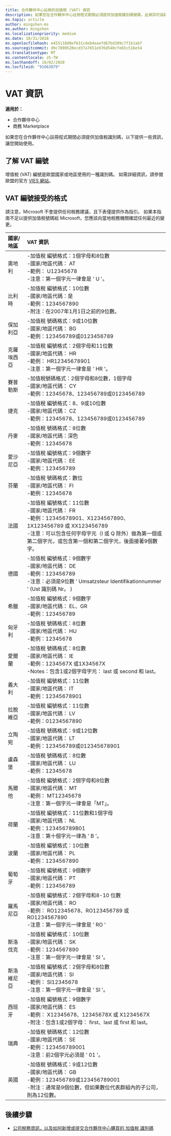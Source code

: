 ```yaml
---
title: 合作夥伴中心註冊的加值稅 (VAT) 資訊
description: 如果您在合作夥伴中心註冊程式期間必須提供加值稅識別碼號碼，此資訊可協助您開始使用。
ms.topic: article
author: mingshen-ms
ms.author: mingshen
ms.localizationpriority: medium
ms.date: 10/31/2018
ms.openlocfilehash: e455110d0ef631c4eb4eaefd67bd209c7f1b1abf
ms.sourcegitcommit: d9c7890520ecd37a7651e976d540cfe65c51be54
ms.translationtype: MT
ms.contentlocale: zh-TW
ms.lasthandoff: 10/02/2020
ms.locfileid: "91663879"
---
```

# <a name="vat-info"></a>VAT 資訊

**適用於：**

- 合作夥伴中心
- 商務 Marketplace

如果您在合作夥伴中心註冊程式期間必須提供加值稅識別碼，以下提供一些資訊，讓您開始使用。

## <a name="understanding-vat-numbers"></a>了解 VAT 編號

增值稅 (VAT) 編號是歐盟國家或地區使用的一種識別碼。 如需詳細資訊，請參閱歐盟的官方 [VIES 網站](http://ec.europa.eu/taxation_customs/vies/vieshome.do)。

## <a name="accepted-formats-for-vat-numbers"></a>VAT 編號接受的格式

請注意，Microsoft 不會提供任何稅務建議，且下表僅提供作為指引。 如果本指南不足以提供加值稅號碼給 Microsoft，您應該向當地稅務機關確認任何最近的變更。

|國家/地區 | VAT 資訊 |
|:------------|:----------|
|奧地利  |-加值稅 編號格式：1個字母和8位數<br/>-國家/地區代碼： AT<br/>-範例： U12345678<br/>-注意：第一個字元一律會是 ' U '。 |
|比利時  |-加值稅 編號格式：10位數<br/>-國家/地區代碼：是<br/>-範例：1234567890<br/>-附注：在2007年1月1日之前的9位數。 |
| 保加利亞  |-加值稅 號碼格式：9或10位數<br/>-國家/地區代碼： BG<br/>-範例：123456789或0123456789 |
| 克羅埃西亞 |-加值稅 編號格式：2個字母和11位數<br/>-國家/地區代碼： HR<br/>-範例： HR12345678901<br/>-注意：第一個字元一律會是 ' HR '。 |
|賽普勒斯 |-加值稅號碼格式：2個字母和8位數，1個字母<br/>-國家/地區代碼： CY<br/>-範例：12345678、123456789或0123456789 |
|捷克 |-加值稅 編號格式：8、9或10位數<br/>-國家/地區代碼： CZ<br/>-範例：12345678、123456789或0123456789 |
| 丹麥 |-加值稅 號碼格式：8位數<br/>-國家/地區代碼：深色<br/>-範例：12345678<br/> |
|愛沙尼亞 |-加值稅 編號格式：9個數字<br/>-國家/地區代碼： EE<br/>-範例：123456789<br/> |
|芬蘭 |-加值稅 號碼格式：數位<br/>-國家/地區代碼： FI<br/>-範例：12345678 |
|法國 |-加值稅 編號格式：11位數<br/>-國家/地區代碼： FR<br/>-範例：12345678901、X1234567890、1X123456789 或 XX123456789<br/>-注意：可以包含任何字母字元（I 或 Q 除外）做為第一個或第二個字元，或包含第一個和第二個字元，後面接著9個數字。 |
|德國 |-加值稅 編號格式：9個數字<br/>-國家/地區代碼： DE<br/>-範例：123456789<br/>-注意：必須是9位數 ' Umsatzsteur Identifikationnummer ' (Ust 識別碼 Nr。 )  |
|希臘 |-加值稅 編號格式：9個數字<br/>-國家/地區代碼： EL、GR<br/>-範例：123456789 |
|匈牙利 |-加值稅 號碼格式：8位數<br/>-國家/地區代碼： HU<br/>-範例：12345678 |
|愛爾蘭 |-加值稅 號碼格式：8位數<br/>-國家/地區代碼： IE<br/>-範例：1234567X 或1X34567X<br/>-Notes：包含1或2個字母字元： last 或 second 和 last。 |
|義大利 |-加值稅 編號格式：11位數<br/>-國家/地區代碼： IT<br/>-範例：12345678901 |
|拉脫維亞 |-加值稅 編號格式：11位數<br/>-國家/地區代碼： LV<br/>-範例：01234567890 |
|立陶宛 |-加值稅 號碼格式：9或12位數<br/>-國家/地區代碼： LT<br/>-範例：123456789或012345678901 |
|盧森堡 |-加值稅 號碼格式：8位數<br/>-國家/地區代碼： LU<br/>-範例：12345678 |
|馬爾他 |-加值稅 編號格式：2個字母和8位數<br/>-國家/地區代碼： MT</br>-範例： MT12345678<br/>-注意：第一個字元一律會是「MT」。 |
|荷蘭 |-加值稅 編號格式：11位數和1個字母<br/>-國家/地區代碼： NL<br/>-範例：123456789B01<br/>-注意：第十個字元一律為 ' B '。 |
|波蘭 |-加值稅 編號格式：10位數<br/>-國家/地區代碼： PL<br/>-範例：1234567890 |
|葡萄牙 |-加值稅 編號格式：9個數字<br/>-國家/地區代碼： PT<br/>-範例：123456789 |
|羅馬尼亞 |-加值稅 編號格式：2個字母和8-10 位數<br/>-國家/地區代碼： RO<br/>-範例： RO12345678、RO123456789 或 RO1234567890<br/>-注意：第一個字元一律會是 ' RO ' |
|斯洛伐克 |-加值稅 編號格式：10位數<br/>-國家/地區代碼： SK<br/>-範例：1234567890<br/>-注意：第一個字元一律會是 ' SI '。 |
|斯洛維尼亞 |-加值稅 編號格式：2個字母和8位數<br/>-國家/地區代碼： SI<br/>-範例： SI12345678<br/>-注意：第一個字元一律會是 ' SI '。 |
|西班牙 |-加值稅 編號格式：9個數字<br/>-國家/地區代碼： ES<br/>-範例： X12345678、12345678X 或 X1234567X<br/>-附注：包含1或2個字母： first、last 或 first 和 last。 |
|瑞典 |-加值稅 號碼格式：12位數<br/>-國家/地區代碼： SE<br/>-範例：123456789001<br/>-注意：前2個字元必須是 ' 01 '。 |
|英國 |-加值稅 號碼格式：9或12位數<br/>-國家/地區代碼： GB<br/>-範例：123456789或123456789001<br/>-附注：通常是9個位數，但如果數位代表群組內的子公司，則為12位數。 |
## <a name="next-steps"></a>後續步驟

- [公司稅務資訊，以及如何新增或提交合作夥伴中心購買的 加值稅 識別碼](organization-tax-info.md)
